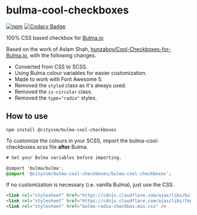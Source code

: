 # bulma-cool-checkboxes

[![npm](https://badgen.net/npm/v/@cityssm/bulma-cool-checkboxes)](https://www.npmjs.com/package/@cityssm/bulma-cool-checkboxes)
[![Codacy Badge](https://app.codacy.com/project/badge/Grade/c9bd081b077d4add8ccff989eb02c5fb)](https://www.codacy.com/gh/cityssm/bulma-cool-checkboxes?utm_source=github.com&amp;utm_medium=referral&amp;utm_content=cityssm/bulma-cool-checkboxes&amp;utm_campaign=Badge_Grade)

100% CSS based checkbox for <a href="http://bulma.io" target="_blank">Bulma.io</a>

Based on the work of Aslam Shah,
[hunzaboy/Cool-Checkboxes-for-Bulma.io](https://github.com/hunzaboy/Cool-Checkboxes-for-Bulma.io), with the following changes.

-   Converted from CSS to SCSS.
-   Using Bulma colour variables for easier customization.
-   Made to work with Font Awesome 5.
-   Removed the `styled` class as it's always used.
-   Removed the `is-circular` class.
-   Removed the `type="radio"` styles.

## How to use

`npm install @cityssm/bulma-cool-checkboxes`

To customize the colours in your SCSS,
import the bulma-cool-checkboxes.scss file **after** Bulma.

```scss
# Set your Bulma variables before importing.

@import 'bulma/bulma';
@import '@cityssm/bulma-cool-checkboxes/bulma-cool-checkboxes';
```

If no customization is necessary (i.e. vanilla Bulma), just use the CSS.

```html
<link rel="stylesheet" href="https://cdnjs.cloudflare.com/ajax/libs/bulma/0.8.2/css/bulma.min.css" />
<link rel="stylesheet" href="https://cdnjs.cloudflare.com/ajax/libs/font-awesome/5.13.0/css/all.min.css" />
<link rel="stylesheet" href="bulma-radio-checkbox.min.css" />
```
